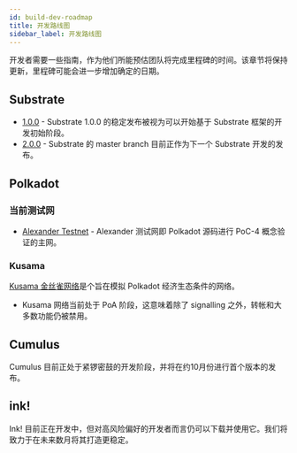 ```yaml
---
id: build-dev-roadmap
title: 开发路线图
sidebar_label: 开发路线图
---
```


开发者需要一些指南，作为他们所能预估团队将完成里程碑的时间。该章节将保持更新，里程碑可能会进一步增加确定的日期。

## Substrate

- [1.0.0](https://github.com/paritytech/substrate/tree/v1.0) - Substrate 1.0.0 的稳定发布被视为可以开始基于 Substrate 框架的开发初始阶段。
- [2.0.0](https://github.com/paritytech/substrate) - Substrate 的 master branch 目前正作为下一个 Substrate 开发的发布。

## Polkadot

### 当前测试网

- [Alexander Testnet](https://github.com/paritytech/polkadot#install-poc-4-on-alexander-testnet) - Alexander 测试网即 Polkadot 源码进行 PoC-4 概念验证的主网。

### Kusama

[Kusama 金丝雀网络](https://github.com/paritytech/polkadot#22-install-kusama-canary-network)是个旨在模拟 Polkadot 经济生态条件的网络。

- Kusama 网络当前处于 PoA 阶段，这意味着除了 signalling 之外，转帐和大多数功能仍被禁用。

## Cumulus

Cumulus 目前正处于紧锣密鼓的开发阶段，并将在约10月份进行首个版本的发布。

## ink!

Ink! 目前正在开发中，但对高风险偏好的开发者而言仍可以下载并使用它。我们将致力于在未来数月将其打造更稳定。
